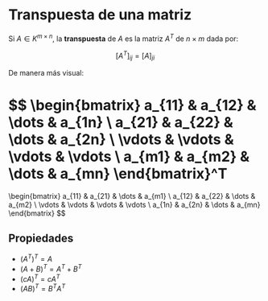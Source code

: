 # Transpuesta de una matriz
Si $A \in K^{m \times n}$, la **transpuesta** de $A$ es la matriz $A^T$ de $n \times m$ dada por:

$$
[A^T]_{ij} = [A]_{ji}
$$

De manera más visual:

$$
\begin{bmatrix}
a_{11} & a_{12} & \dots & a_{1n} \\
a_{21} & a_{22} & \dots & a_{2n} \\
\vdots & \vdots & \vdots & \vdots \\
a_{m1} & a_{m2} & \dots & a_{mn}
\end{bmatrix}^T
=
\begin{bmatrix}
a_{11} & a_{21} & \dots & a_{m1} \\
a_{12} & a_{22} & \dots & a_{m2} \\
\vdots & \vdots & \vdots & \vdots \\
a_{1n} & a_{2n} & \dots & a_{mn}
\end{bmatrix}
$$

## Propiedades
- $(A^T)^T = A$
- $(A + B)^T = A^T + B^T$
- $(cA)^T = cA^T$
- $(AB)^T = B^TA^T$